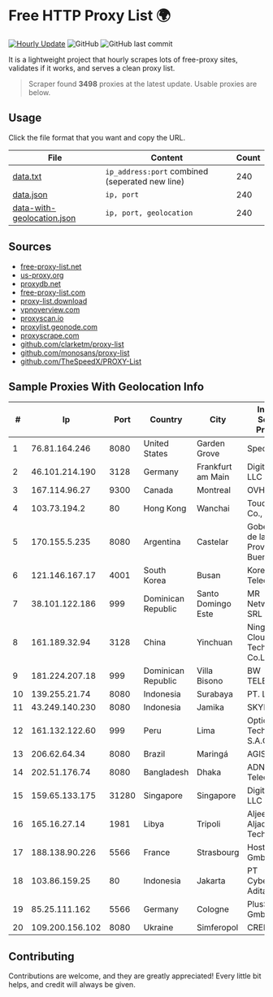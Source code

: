 
# Free HTTP Proxy List 🌍

[![Hourly Update](https://github.com/mertguvencli/http-proxy-list/actions/workflows/main.yml/badge.svg?branch=main)](https://github.com/mertguvencli/http-proxy-list/actions/workflows/main.yml)
![GitHub](https://img.shields.io/github/license/mertguvencli/http-proxy-list)
![GitHub last commit](https://img.shields.io/github/last-commit/mertguvencli/http-proxy-list)

It is a lightweight project that hourly scrapes lots of free-proxy sites, validates if it works, and serves a clean proxy list.


> Scraper found **3498** proxies at the latest update. Usable proxies are below.

## Usage

Click the file format that you want and copy the URL.


|File|Content|Count|
|----|-------|-----|
|[data.txt](https://raw.githubusercontent.com/mertguvencli/http-proxy-list/main/proxy-list/data.txt)|`ip_address:port` combined (seperated new line)|240|
|[data.json](https://raw.githubusercontent.com/mertguvencli/http-proxy-list/main/proxy-list/data.json)|`ip, port`|240|
|[data-with-geolocation.json](https://raw.githubusercontent.com/mertguvencli/http-proxy-list/main/proxy-list/data-with-geolocation.json)|`ip, port, geolocation`|240|

## Sources

* [free-proxy-list.net](https://free-proxy-list.net)
* [us-proxy.org](https://www.us-proxy.org)
* [proxydb.net](http://proxydb.net)
* [free-proxy-list.com](https://free-proxy-list.com/?page=&port=&type%5B%5D=http&type%5B%5D=https&up_time=0&search=Search)
* [proxy-list.download](https://www.proxy-list.download/HTTP)
* [vpnoverview.com](https://vpnoverview.com/privacy/anonymous-browsing/free-proxy-servers)
* [proxyscan.io](https://www.proxyscan.io)
* [proxylist.geonode.com](https://proxylist.geonode.com/api/proxy-list?limit=300&page=1&sort_by=lastChecked&sort_type=desc&protocols=http,https)
* [proxyscrape.com](https://api.proxyscrape.com/v2/?request=displayproxies&protocol=http&timeout=10000&country=all&ssl=all&anonymity=all)
* [github.com/clarketm/proxy-list](https://raw.githubusercontent.com/clarketm/proxy-list/master/proxy-list-raw.txt)
* [github.com/monosans/proxy-list](https://raw.githubusercontent.com/monosans/proxy-list/main/proxies/http.txt)
* [github.com/TheSpeedX/PROXY-List](https://raw.githubusercontent.com/TheSpeedX/PROXY-List/master/http.txt)


## Sample Proxies With Geolocation Info

|#|Ip|Port|Country|City|Internet Service Provider|
|-|--|----|-------|----|-------------------------|
|1|76.81.164.246|8080|United States|Garden Grove|Spectrum|
|2|46.101.214.190|3128|Germany|Frankfurt am Main|DigitalOcean, LLC|
|3|167.114.96.27|9300|Canada|Montreal|OVH SAS|
|4|103.73.194.2|80|Hong Kong|Wanchai|TouchPal HK Co., Limited|
|5|170.155.5.235|8080|Argentina|Castelar|Gobernacion de la Provincia de Buenos Aires|
|6|121.146.167.17|4001|South Korea|Busan|Korea Telecom|
|7|38.101.122.186|999|Dominican Republic|Santo Domingo Este|MR Networking, SRL|
|8|161.189.32.94|3128|China|Yinchuan|Ningxia West Cloud Data Technology Co.Ltd.|
|9|181.224.207.18|999|Dominican Republic|Villa Bisono|BW TELECOM|
|10|139.255.21.74|8080|Indonesia|Surabaya|PT. LINKNET|
|11|43.249.140.230|8080|Indonesia|Jamika|SKYLINE|
|12|161.132.122.60|999|Peru|Lima|Optical Technologies S.A.C.|
|13|206.62.64.34|8080|Brazil|Maringá|AGIS|
|14|202.51.176.74|8080|Bangladesh|Dhaka|ADN Telecom Ltd.|
|15|159.65.133.175|31280|Singapore|Singapore|DigitalOcean, LLC|
|16|165.16.27.14|1981|Libya|Tripoli|Aljeel Aljadeed For Technology|
|17|188.138.90.226|5566|France|Strasbourg|Host Europe GmbH|
|18|103.86.159.25|80|Indonesia|Jakarta|PT Cyberindo Aditama|
|19|85.25.111.162|5566|Germany|Cologne|PlusServer GmbH|
|20|109.200.156.102|8080|Ukraine|Simferopol|CRELCOM|



## Contributing

Contributions are welcome, and they are greatly appreciated! Every
little bit helps, and credit will always be given.

